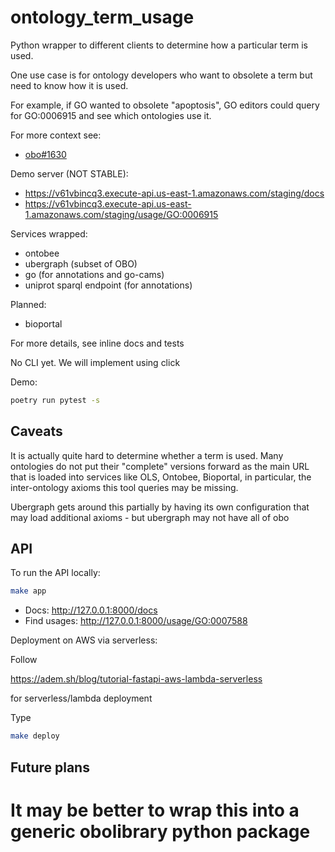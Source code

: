 # ontology_term_usage

Python wrapper to different clients to determine how a particular term is used.

One use case is for ontology developers who want to obsolete a term but need to know how it is used.

For example, if GO wanted to obsolete "apoptosis", GO editors could query for GO:0006915 and see
which ontologies use it.

For more context see:

 - [obo#1630](https://github.com/OBOFoundry/OBOFoundry.github.io/pull/1630)

Demo server (NOT STABLE):

* https://v61vbincq3.execute-api.us-east-1.amazonaws.com/staging/docs
* https://v61vbincq3.execute-api.us-east-1.amazonaws.com/staging/usage/GO:0006915


Services wrapped:

* ontobee
* ubergraph (subset of OBO)
* go (for annotations and go-cams)
* uniprot sparql endpoint (for annotations)

Planned:

* bioportal

For more details, see inline docs and tests

No CLI yet. We will implement using click

Demo:

```bash
poetry run pytest -s
```

## Caveats

It is actually quite hard to determine whether a term is used. Many ontologies do not put their "complete" versions forward as the main
URL that is loaded into services like OLS, Ontobee, Bioportal,
in particular, the inter-ontology axioms this tool queries may be missing.

Ubergraph gets around this partially by having its own configuration
that may load additional axioms - but ubergraph may not have all of obo

## API

To run the API locally:

```bash
make app
```

 * Docs: http://127.0.0.1:8000/docs
 * Find usages: http://127.0.0.1:8000/usage/GO:0007588

Deployment on AWS via serverless:

Follow 

https://adem.sh/blog/tutorial-fastapi-aws-lambda-serverless

for serverless/lambda deployment

Type

```bash
make deploy
```

## Future plans

It may be better to wrap this into a generic obolibrary python package
=
